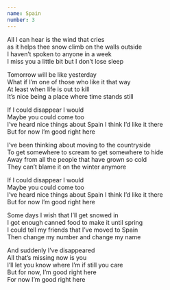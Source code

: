 ```yaml
---
name: Spain
number: 3
---
```


All I can hear is the wind that cries  
as it helps thee snow climb on the walls outside  
I haven’t spoken to anyone in a week  
I miss you a little bit but I don’t lose sleep

Tomorrow will be like yesterday  
What if I’m one of those who like it that way  
At least when life is out to kill  
It’s nice being a place where time stands still

If I could disappear I would  
Maybe you could come too  
I’ve heard nice things about Spain I think I’d like it there  
But for now I’m good right here

I’ve been thinking about moving to the countryside  
To get somewhere to scream to get somewhere to hide  
Away from all the people that have grown so cold  
They can’t blame it on the winter anymore

If I could disappear I would  
Maybe you could come too  
I’ve heard nice things about Spain I think I’d like it there  
But for now I’m good right here

Some days I wish that I’ll get snowed in  
I got enough canned food to make it until spring  
I could tell my friends that I’ve moved to Spain  
Then change my number and change my name

And suddenly I’ve disappeared  
All that’s missing now is you  
I’ll let you know where I’m if still you care  
But for now, I’m good right here  
For now I’m good right here
